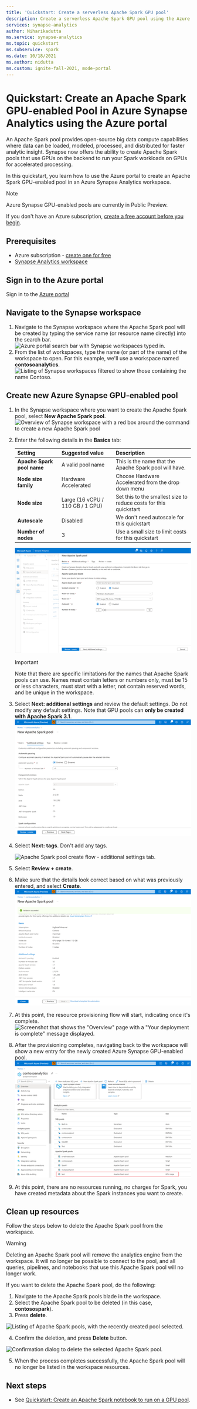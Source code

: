 ```yaml
---
title: 'Quickstart: Create a serverless Apache Spark GPU pool'
description: Create a serverless Apache Spark GPU pool using the Azure portal by following the steps in this guide.
services: synapse-analytics
author: Niharikadutta
ms.service: synapse-analytics
ms.topic: quickstart
ms.subservice: spark
ms.date: 10/18/2021
ms.author: nidutta
ms.custom: ignite-fall-2021, mode-portal
---
```


# Quickstart: Create an Apache Spark GPU-enabled Pool in Azure Synapse Analytics using the Azure portal

An Apache Spark pool provides open-source big data compute capabilities where data can be loaded, modeled, processed, and distributed for faster analytic insight. Synapse now offers the ability to create Apache Spark pools that use GPUs on the backend to run your Spark workloads on GPUs for accelerated processing.

In this quickstart, you learn how to use the Azure portal to create an Apache Spark GPU-enabled pool in an Azure Synapse Analytics workspace.

> [!NOTE]
> Azure Synapse GPU-enabled pools are currently in Public Preview.

If you don't have an Azure subscription, [create a free account before you begin](https://azure.microsoft.com/free/).

## Prerequisites

- Azure subscription - [create one for free](https://azure.microsoft.com/free/)
- [Synapse Analytics workspace](quickstart-create-workspace.md)

## Sign in to the Azure portal

Sign in to the [Azure portal](https://portal.azure.com/)

## Navigate to the Synapse workspace 
1. Navigate to the Synapse workspace where the Apache Spark pool will be created by typing the service name (or resource name directly) into the search bar.
![Azure portal search bar with Synapse workspaces typed in.](media/quickstart-create-sql-pool/create-sql-pool-00a.png)
2. From the list of workspaces, type the name (or part of the name) of the workspace to open. For this example, we'll use a workspace named **contosoanalytics**.
![Listing of Synapse workspaces filtered to show those containing the name Contoso.](media/quickstart-create-sql-pool/create-sql-pool-00b.png)


## Create new Azure Synapse GPU-enabled pool

1. In the Synapse workspace where you want to create the Apache Spark pool, select **New Apache Spark pool**.
    ![Overview of Synapse workspace with a red box around the command to create a new Apache Spark pool](media/quickstart-create-apache-spark-pool/create-spark-pool-portal-01.png)
2. Enter the following details in the **Basics** tab:

    |Setting | Suggested value | Description |
    | :------ | :-------------- | :---------- |
    | **Apache Spark pool name** | A valid pool name | This is the name that the Apache Spark pool will have. |
    | **Node size family** | Hardware Accelerated | Choose Hardware Accelerated from the drop down menu |
    | **Node size** | Large (16 vCPU / 110 GB / 1 GPU) | Set this to the smallest size to reduce costs for this quickstart |
    | **Autoscale** | Disabled | We don't need autoscale for this quickstart |
    | **Number of nodes** | 3 | Use a small size to limit costs for this quickstart |


    ![Apache Spark pool create flow - basics tab.](media/quickstart-create-apache-spark-pool/create-spark-gpu-pool-portal-01.png)
    > [!IMPORTANT]
    > Note that there are specific limitations for the names that Apache Spark pools can use. Names must contain letters or numbers only, must be 15 or less characters, must start with a letter, not contain reserved words, and be unique in the workspace.

3. Select **Next: additional settings** and review the default settings. Do not modify any default settings. Note that GPU pools can **only be created with Apache Spark 3.1**.
    ![Screenshot that shows the "Create Apache Spark pool" page with the "Additional settings" tab selected.](media/quickstart-create-apache-spark-pool/create-spark-gpu-pool-portal-02.png)

4. Select **Next: tags**. Don't add any tags.

    ![Apache Spark pool create flow - additional settings tab.](media/quickstart-create-apache-spark-pool/create-spark-pool-03-tags.png)

5. Select **Review + create**.

6. Make sure that the details look correct based on what was previously entered, and select **Create**.
    ![Apache Spark pool create flow - review settings tab.](media/quickstart-create-apache-spark-pool/create-spark-gpu-pool-portal-03.png)

7. At this point, the resource provisioning flow will start, indicating once it's complete.
    ![Screenshot that shows the "Overview" page with a "Your deployment is complete" message displayed.](media/quickstart-create-apache-spark-pool/create-spark-pool-portal-06.png)

8. After the provisioning completes, navigating back to the workspace will show a new entry for the newly created Azure Synapse GPU-enabled pool.
    ![Apache Spark pool create flow - resource provisioning.](media/quickstart-create-apache-spark-pool/create-spark-gpu-pool-portal-04.png)

9. At this point, there are no resources running, no charges for Spark, you have created metadata about the Spark instances you want to create.

## Clean up resources

Follow the steps below to delete the Apache Spark pool from the workspace.
> [!WARNING]
> Deleting an Apache Spark pool will remove the analytics engine from the workspace. It will no longer be possible to connect to the pool, and all queries, pipelines, and notebooks that use this Apache Spark pool will no longer work.

If you want to delete the Apache Spark pool, do the following:

1. Navigate to the Apache Spark pools blade in the workspace.
2. Select the Apache Spark pool to be deleted (in this case, **contosospark**).
3. Press **delete**.

 ![Listing of Apache Spark pools, with the recently created pool selected.](media/quickstart-create-apache-spark-pool/create-spark-pool-portal-08.png)

4. Confirm the deletion, and press **Delete** button.

 ![Confirmation dialog to delete the selected Apache Spark pool.](media/quickstart-create-apache-spark-pool/create-spark-pool-portal-10.png)

5. When the process completes successfully, the Apache Spark pool will no longer be listed in the workspace resources.

## Next steps

- See [Quickstart: Create an Apache Spark notebook to run on a GPU pool](spark/apache-spark-rapids-gpu.md).
